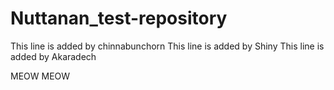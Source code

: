 # Nuttanan_test-repository
This line is added by chinnabunchorn
This line is added by Shiny
This line is added by Akaradech

MEOW MEOW
